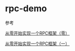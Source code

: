 # rpc-demo
参考

[从零开始实现一个RPC框架（零）](https://juejin.im/post/5c7b9967518825470368d8d4)

[从零开始实现一个RPC框架（一）
](https://juejin.im/post/5c7bcdb2e51d452f5a38e461)